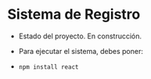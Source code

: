 <h1>Sistema de Registro</h1>

- Estado del proyecto. En construcción.

- Para ejecutar el sistema, debes poner:

- ```npm install react```
